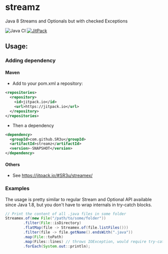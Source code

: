 # streamz
Java 8 Streams and Optionals but with checked Exceptions

![Java CI](https://github.com/SR3u/streamex/workflows/Java%20CI/badge.svg)
[![JitPack](https://jitpack.io/v/SR3u/streamex.svg)](https://jitpack.io/#SR3u/streamex)

## Usage:
### Adding dependency
#### Maven
* Add to your pom.xml a repository:
```xml
<repositories>
  <repository>
    <id>jitpack.io</id>
    <url>https://jitpack.io</url>
  </repository>
</repositories>
```
* Then a dependency
```xml
<dependency>
  <groupId>com.github.SR3u</groupId>
  <artifactId>streamz</artifactId>
  <version>-SNAPSHOT</version>
</dependency>
```
#### Others
* See https://jitpack.io/#SR3u/streamex/

### Examples
The usage is pretty similar to regular Stream and Optional API available since Java 1.8,
but you don't have to wrap internals in try-catch blocks.

```java 
// Print the content of all .java files in some folder
Streamex.of(new File("/path/to/some/folder"))
        .filter(File::isDirectory)
        .flatMap(file -> Streamex.of(file.listFiles()))
        .filter(file -> file.getName().endsWith(".java"))
        .map(File::toPath)
        .map(Files::lines) // throws IOException, would require try-cath if used in regular Stream
        .forEach(System.out::println);
```
